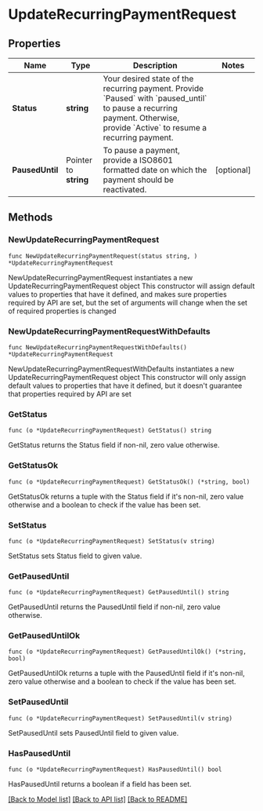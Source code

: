 # UpdateRecurringPaymentRequest

## Properties

Name | Type | Description | Notes
------------ | ------------- | ------------- | -------------
**Status** | **string** | Your desired state of the recurring payment. Provide &#x60;Paused&#x60; with &#x60;paused_until&#x60; to pause a recurring payment. Otherwise, provide &#x60;Active&#x60; to resume a recurring payment. | 
**PausedUntil** | Pointer to **string** | To pause a payment, provide a ISO8601 formatted date on which the payment should be reactivated. | [optional] 

## Methods

### NewUpdateRecurringPaymentRequest

`func NewUpdateRecurringPaymentRequest(status string, ) *UpdateRecurringPaymentRequest`

NewUpdateRecurringPaymentRequest instantiates a new UpdateRecurringPaymentRequest object
This constructor will assign default values to properties that have it defined,
and makes sure properties required by API are set, but the set of arguments
will change when the set of required properties is changed

### NewUpdateRecurringPaymentRequestWithDefaults

`func NewUpdateRecurringPaymentRequestWithDefaults() *UpdateRecurringPaymentRequest`

NewUpdateRecurringPaymentRequestWithDefaults instantiates a new UpdateRecurringPaymentRequest object
This constructor will only assign default values to properties that have it defined,
but it doesn't guarantee that properties required by API are set

### GetStatus

`func (o *UpdateRecurringPaymentRequest) GetStatus() string`

GetStatus returns the Status field if non-nil, zero value otherwise.

### GetStatusOk

`func (o *UpdateRecurringPaymentRequest) GetStatusOk() (*string, bool)`

GetStatusOk returns a tuple with the Status field if it's non-nil, zero value otherwise
and a boolean to check if the value has been set.

### SetStatus

`func (o *UpdateRecurringPaymentRequest) SetStatus(v string)`

SetStatus sets Status field to given value.


### GetPausedUntil

`func (o *UpdateRecurringPaymentRequest) GetPausedUntil() string`

GetPausedUntil returns the PausedUntil field if non-nil, zero value otherwise.

### GetPausedUntilOk

`func (o *UpdateRecurringPaymentRequest) GetPausedUntilOk() (*string, bool)`

GetPausedUntilOk returns a tuple with the PausedUntil field if it's non-nil, zero value otherwise
and a boolean to check if the value has been set.

### SetPausedUntil

`func (o *UpdateRecurringPaymentRequest) SetPausedUntil(v string)`

SetPausedUntil sets PausedUntil field to given value.

### HasPausedUntil

`func (o *UpdateRecurringPaymentRequest) HasPausedUntil() bool`

HasPausedUntil returns a boolean if a field has been set.


[[Back to Model list]](../README.md#documentation-for-models) [[Back to API list]](../README.md#documentation-for-api-endpoints) [[Back to README]](../README.md)


